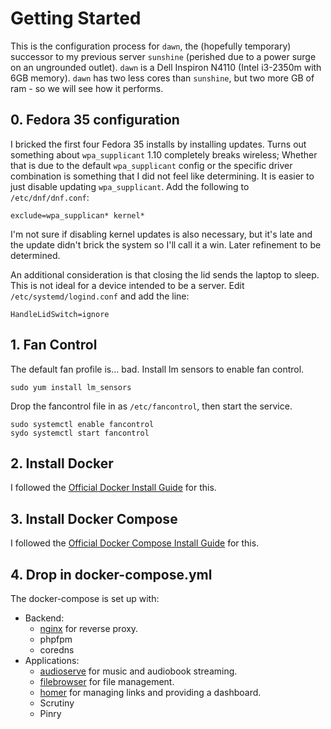 # Getting Started
This is the configuration process for `dawn`, the (hopefully temporary) successor to my previous server `sunshine` (perished due to a power surge on an ungrounded outlet).  `dawn` is a Dell Inspiron N4110 (Intel i3-2350m with 6GB memory).  `dawn` has two less cores than `sunshine`, but two more GB of ram - so we will see how it performs.

## 0. Fedora 35 configuration
I bricked the first four Fedora 35 installs by installing updates.  Turns out something about `wpa_supplicant` 1.10 completely breaks wireless; Whether that is due to the default `wpa_supplicant` config or the specific driver combination is something that I did not feel like determining.  It is easier to just disable updating `wpa_supplicant`.  Add the following to `/etc/dnf/dnf.conf`:
```
exclude=wpa_supplican* kernel*
```
I'm not sure if disabling kernel updates is also necessary, but it's late and the update didn't brick the system so I'll call it a win.  Later refinement to be determined.



An additional consideration is that closing the lid sends the laptop to sleep.  This is not ideal for a device intended to be a server.  Edit `/etc/systemd/logind.conf` and add the line:
```
HandleLidSwitch=ignore
```
## 1. Fan Control
The default fan profile is... bad.  Install lm sensors to enable fan control.
```
sudo yum install lm_sensors
```

Drop the fancontrol file in as `/etc/fancontrol`, then start the service.
```
sudo systemctl enable fancontrol
sydo systemctl start fancontrol
```

## 2. Install Docker
I followed the [Official Docker Install Guide](https://docs.docker.com/engine/install/fedora/) for this.

## 3. Install Docker Compose
I followed the [Official Docker Compose Install Guide](https://docs.docker.com/compose/install/) for this.

## 4. Drop in docker-compose.yml
The docker-compose is set up with:
* Backend:
  * [nginx](https://github.com/nginxinc/docker-nginx) for reverse proxy.
  * phpfpm
  * coredns
* Applications:
  * [audioserve](https://github.com/izderadicka/audioserve) for music and audiobook streaming.
  * [filebrowser](https://github.com/hurlenko/filebrowser-docker) for file management.
  * [homer](https://github.com/bastienwirtz/homer) for managing links and providing a dashboard.
  * Scrutiny
  * Pinry
